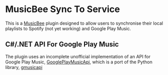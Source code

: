 MusicBee Sync To Service
======================================

This is a [MusicBee](http://getmusicbee.com) plugin  designed to allow users to synchronise their local playlists to Spotify (not yet working) and Google Play Music.



C#/.NET API For Google Play Music
----------------------------------

The plugin uses an incomplete unofficial implementation of an API for Google Play Music, [GooglePlayMusicApi](https://github.com/mitchhymel/GooglePlayMusicAPI), which is a port of the Python library, [gmusicapi](https://github.com/simon-weber/Unofficial-Google-Music-API)

